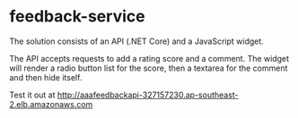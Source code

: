 # feedback-service
The solution consists of an API (.NET Core) and a JavaScript widget.

The API accepts requests to add a rating score and a comment. The widget will render a radio button list for the score, then a textarea for the comment and then hide itself.

Test it out at http://aaafeedbackapi-327157230.ap-southeast-2.elb.amazonaws.com
